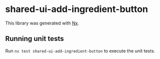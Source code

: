 # shared-ui-add-ingredient-button

This library was generated with [Nx](https://nx.dev).

## Running unit tests

Run `nx test shared-ui-add-ingredient-button` to execute the unit tests.
